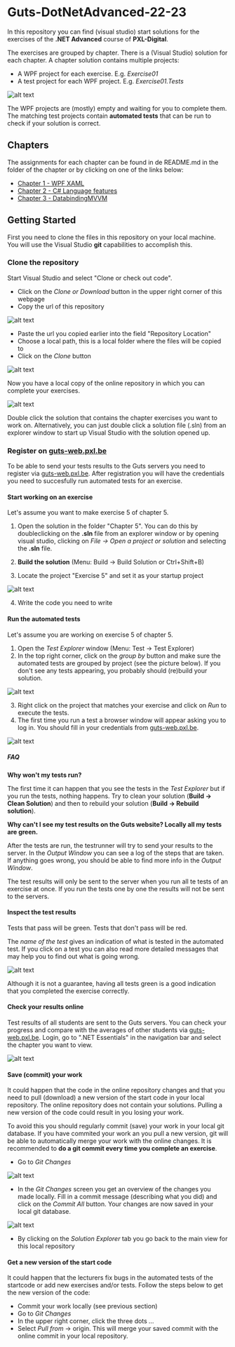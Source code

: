 # Guts-DotNetAdvanced-22-23
In this repository you can find (visual studio) start solutions for the exercises of the **.NET Advanced** course of **PXL-Digital**.

The exercises are grouped by chapter. There is a (Visual Studio) solution for each chapter.
A chapter solution contains multiple projects:

- A WPF project for each exercise. E.g. *Exercise01*
- A test project for each WPF project. E.g. *Exercise01.Tests*

![alt text][img_projects]

The WPF projects are (mostly) empty and waiting for you to complete them.
The matching test projects contain **automated tests** that can be run to check if your solution is correct.

## Chapters
The assignments for each chapter can be found in de README.md in the folder of the chapter or by clicking on one of the links below:
* [Chapter 1 - WPF XAML](Chapter1_WPF_XAML/README.md)
* [Chapter 2 - C# Language features](Chapter2_LanguageFeatures/README.md)
* [Chapter 3 - DatabindingMVVM](Chapter3_DatabindingMVVM/README.md)
<!-- * [Chapter 2 - C# Language Features](Chapter2_Language_Features/README.md)
* [Chapter 3 - WPF Databinding and MVVM](Chapter3_WPF_Databinding_MVVM/README.md)
* [Chapter 4 - WPF Resources and DataTemplates](Chapter4_WPF_Resources_Databinding/README.md)
* [Chapter 5 - Unit Testing](Chapter5_Unit_Testing/README.md)
* [Chapter 6 - Layered architecture](Chapter6_Layered_Architecture/README.md)
* [Chapter 7 - LINQ](Chapter7_Linq/README.md)
* [Chapter 9, 10, 11 - Entity Framework](Chapter9_10_11_Entity_Framework/README.md) -->

## Getting Started

First you need to clone the files in this repository on your local machine.
You will use the Visual Studio **git** capabilities to accomplish this.

### Clone the repository

Start Visual Studio and select "Clone or check out code".

- Click on the *Clone or Download* button in the upper right corner of this webpage
- Copy the url of this repository

![alt text][img_clone_url]

- Paste the url you copied earlier into the field "Repository Location"
- Choose a local path, this is a local folder where the files will be copied to
- Click on the *Clone* button

![alt text][img_clone_vs]

Now you have a local copy of the online repository in which you can complete your exercises.

![alt text][img_cloned_repo_overview]

Double click the solution that contains the chapter exercises you want to work on. Alternatively, you can just double click a solution file (.sln) from an explorer window to start up Visual Studio with the solution opened up.

### Register on [guts-web.pxl.be](https://guts-web.pxl.be)

To be able to send your tests results to the Guts servers you need to register via [guts-web.pxl.be](https://guts-web.pxl.be/register).
After registration you will have the credentials you need to succesfully run automated tests for an exercise.

#### Start working on an exercise

Let's assume you want to make exercise 5 of chapter 5.

1. Open the solution in the folder "Chapter 5". You can do this by doubleclicking on the **.sln** file from an explorer window or by opening visual studio, clicking on *File &rightarrow; Open a project or solution* and selecting the **.sln** file.

2. **Build the solution** (Menu: Build &rightarrow; Build Solution or Ctrl+Shift+B)
3. Locate the project "Exercise 5" and set it as your startup project

![alt text][img_startup_project]

4. Write the code you need to write

#### Run the automated tests

Let's assume you are working on exercise 5 of chapter 5.

1. Open the *Test Explorer* window (Menu: Test &rightarrow; Test Explorer)
2. In the top right corner, click on the *group by* button and make sure the automated tests are grouped by project (see the picture below). If you don't see any tests appearing, you probably should (re)build your solution.

![alt text][img_group_tests]

3. Right click on the project that matches your exercise and click on *Run* to execute the tests.
4. The first time you run a test a browser window will appear asking you to log in. You should fill in your credentials from [guts-web.pxl.be](https://guts-web.pxl.be).

![alt text][img_login_vs]

##### FAQ

**Why won't my tests run?**

The first time it can happen that you see the tests in the *Test Explorer* but if you run the tests, nothing happens. 
Try to clean your solution (**Build &rightarrow; Clean Solution**) and then to rebuild your solution (**Build &rightarrow; Rebuild solution**).

**Why can't I see my test results on the Guts website? Locally all my tests are green.**

After the tests are run, the testrunner will try to send your results to the server. In the *Output Window* you can see a log of the steps that are taken.
If anything goes wrong, you should be able to find more info in the *Output Window*.

The test results will only be sent to the server when you run all te tests of an exercise at once. If you run the tests one by one the results will not be sent to the servers.

#### Inspect the test results

Tests that pass will be green. Tests that don't pass will be red.

The *name of the test* gives an indication of what is tested in the automated test.
If you click on a test you can also read more detailed messages that may help you to find out what is going wrong.

![alt text][img_test_detail]

Although it is not a guarantee, having all tests green is a good indication that you completed the exercise correctly.

#### Check your results online

Test results of all students are sent to the Guts servers.
You can check your progress and compare with the averages of other students via [guts-web.pxl.be](https://guts-web.pxl.be).
Login, go to ".NET Essentials" in the navigation bar and select the chapter you want to view.

![alt text][img_chapter_contents]

#### Save (commit) your work

It could happen that the code in the online repository changes and that you need to pull (download) a new version of the start code in your local repository.
The online repository does not contain your solutions. Pulling a new version of the code could result in you losing your work.

To avoid this you should regularly commit (save) your work in your local git database. If you have commited your work an you pull a new version, git will be able to automatically merge your work with the online changes.
It is recommended to **do a git commit every time you complete an exercise**.

- Go to *Git Changes* 

![alt text][img_git_changes]

- In the *Git Changes* screen you get an overview of the changes you made locally. Fill in a commit message (describing what you did) and click on the *Commit All* button. Your changes are now saved in your local git database.

![alt text][img_commit_your_work]

- By clicking on the *Solution Explorer* tab you go back to the main view for this local repository

#### Get a new version of the start code

It could happen that the lecturers fix bugs in the automated tests of the startcode or add new exercises and/or tests.
Follow the steps below to get the new version of the code:

- Commit your work locally (see previous section)
- Go to *Git Changes*
- In the upper right corner, click the three dots *...*
- Select *Pull from* &rightarrow; origin. This will merge your saved commit with the online commit in your local repository.

[img_book]:Images/book.png "Handboek 'Programmeren in C#'"
[img_projects]:Images/projects.png "Solution for chapter five with its projects"
[img_clone_vs]:Images/clone_vs.png "Clone a project in Visual Studio"
[img_clone_url]:Images/clone_url.png "Copy repository url"
[img_cloned_repo_overview]:Images/cloned_repo_overview.png "Cloned repository overview"
[img_startup_project]:Images/startup_project.png "Choose startup project"
[img_group_tests]:Images/group_tests.png "Group tests by project"
[img_test_detail]:Images/test_detail.png "Details of a test result"
[img_login_vs]:Images/login_vs.png "Visual studio login"
[img_chapter_contents]:Images/chaptercontents.png "Chapter contents"
[img_commit_your_work]:Images/commit_your_work.png "Commit your work"
[img_git_changes]:Images/git_changes.png "Git Changes"

